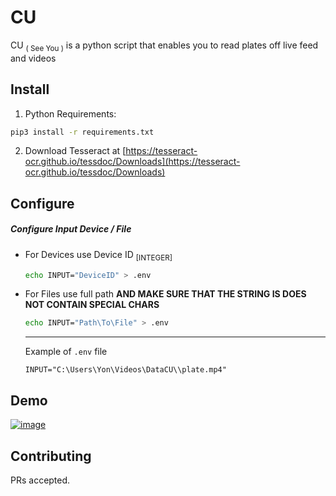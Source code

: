 # CU

CU <sub>( See You )</sub> is a python script that enables you to read plates off live feed and videos



## Install

1) Python Requirements:
```sh
pip3 install -r requirements.txt
```

2) Download Tesseract at [https://tesseract-ocr.github.io/tessdoc/Downloads](https://tesseract-ocr.github.io/tessdoc/Downloads)

## Configure

##### Configure Input Device / File
* For Devices use Device ID <sub>[INTEGER]</sub>
  ```sh
  echo INPUT="DeviceID" > .env
  ```
* For Files use full path **AND MAKE SURE THAT THE STRING IS DOES NOT CONTAIN SPECIAL CHARS**
  ```sh
  echo INPUT="Path\To\File" > .env
  ```
  ---
  Example of `.env` file  
  ```env
  INPUT="C:\Users\Yon\Videos\DataCU\\plate.mp4"
  ```

## Demo

<a href="https://ibb.co/hsg6RnB"><img src="https://i.ibb.co/D41JD69/image.png" alt="image" border="0"></a>

## Contributing

PRs accepted.

